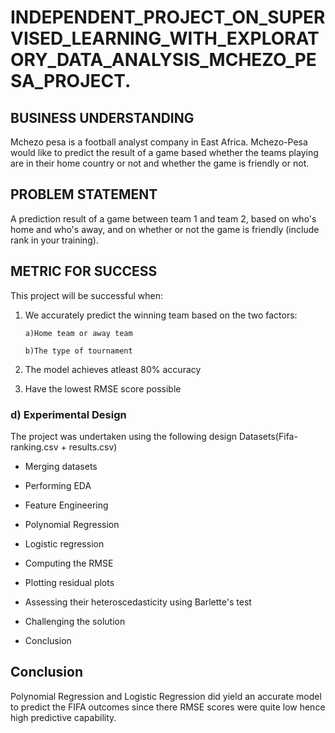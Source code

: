 # INDEPENDENT_PROJECT_ON_SUPERVISED_LEARNING_WITH_EXPLORATORY_DATA_ANALYSIS_MCHEZO_PESA_PROJECT.

## BUSINESS UNDERSTANDING 
 Mchezo pesa is a football analyst company in East Africa. Mchezo-Pesa would like to predict the result of a game based whether the teams playing are in their home country or not and whether the game is friendly or not.

## PROBLEM STATEMENT 
A prediction result of a game between team 1 and team 2, based on who's home and who's away, and on whether or not the game is friendly (include rank in your training).

## METRIC FOR SUCCESS 
This project will be successful when:

1) We accurately predict the winning team based on the two factors:

       a)Home team or away team
      
       b)The type of tournament 

2) The model achieves atleast 80% accuracy

3) Have the lowest RMSE score possible

### d) Experimental Design
The project was undertaken using the following design
Datasets(Fifa-ranking.csv + results.csv)

* Merging datasets

* Performing EDA

* Feature Engineering

* Polynomial Regression

* Logistic regression

* Computing the RMSE

* Plotting residual plots

* Assessing their heteroscedasticity using Barlette's test

* Challenging the solution

* Conclusion

## Conclusion
Polynomial Regression and Logistic Regression did yield an accurate model to predict the FIFA outcomes since there RMSE scores were quite low hence high predictive capability.